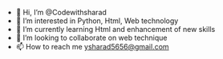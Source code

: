- 👋 Hi, I’m @Codewithsharad
- 👀 I’m interested in Python, Html, Web technology
- 🌱 I’m currently learning Html and enhancement of new skills
- 💞️ I’m looking to collaborate on web technique
- 📫 How to reach me ysharad5656@gmail.com

<!---
Codewithsharad/Codewithsharad is a ✨ special ✨ repository because its `README.md` (this file) appears on your GitHub profile.
You can click the Preview link to take a look at your changes.
--->

